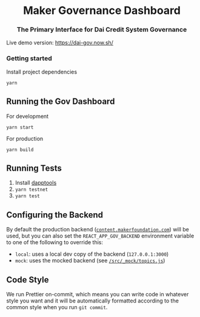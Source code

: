 <h1 align="center">
Maker Governance Dashboard
</h1>

<h3 align="center">
The Primary Interface for Dai Credit System Governance
</h3>

Live demo version: https://dai-gov.now.sh/

### Getting started

Install project dependencies

```
yarn
```

## Running the Gov Dashboard

For development

```
yarn start
```

For production

```
yarn build
```

## Running Tests

1.  Install [dapptools](https://dapp.tools/)
1.  `yarn testnet`
1.  `yarn test`

## Configuring the Backend

By default the production backend ([`content.makerfoundation.com`](https://content.makerfoundation.com)) will be used, but you can also set the `REACT_APP_GOV_BACKEND` environment variable to one of the following to override this:

- `local`: uses a local dev copy of the backend (`127.0.0.1:3000`)
- `mock`: uses the mocked backend (see [`/src/_mock/topics.js`](/src/_mock/topics.js))

## Code Style

We run Prettier on-commit, which means you can write code in whatever style you want and it will be automatically formatted according to the common style when you run `git commit`.
